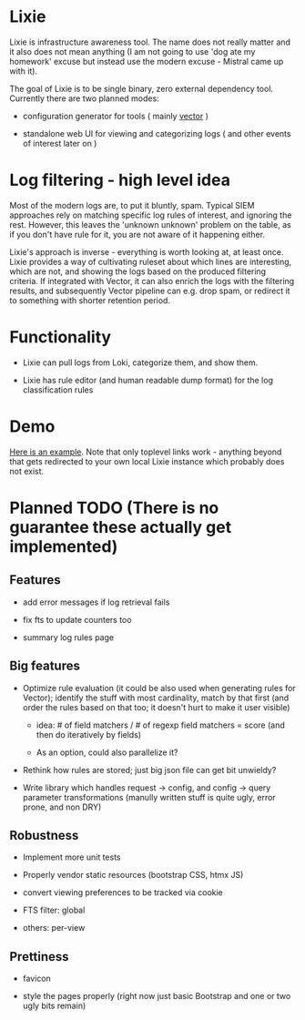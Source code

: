 # Lixie  #

Lixie is infrastructure awareness tool. The name does not really matter and
it also does not mean anything (I am not going to use 'dog ate my homework'
excuse but instead use the modern excuse - Mistral came up with it).

The goal of Lixie is to be single binary, zero external dependency
tool. Currently there are two planned modes:

- configuration generator for tools ( mainly [vector](https://vector.dev) )

- standalone web UI for viewing and categorizing logs ( and other events of
  interest later on )

# Log filtering - high level idea

Most of the modern logs are, to put it bluntly, spam. Typical SIEM
approaches rely on matching specific log rules of interest, and ignoring
the rest. However, this leaves the 'unknown unknown' problem on the table,
as if you don't have rule for it, you are not aware of it happening either.

Lixie's approach is inverse - everything is worth looking at, at least
once. Lixie provides a way of cultivating ruleset about which lines are
interesting, which are not, and showing the logs based on the produced
filtering criteria. If integrated with Vector, it can also enrich the logs
with the filtering results, and subsequently Vector pipeline can e.g. drop
spam, or redirect it to something with shorter retention period.

# Functionality

- Lixie can pull logs from Loki, categorize them, and show them.

- Lixie has rule editor (and human readable dump format) for the log
  classification rules

# Demo

[Here is an example](http://www.iki.fi/fingon/lixie/). Note that only
toplevel links work - anything beyond that gets redirected to your own
local Lixie instance which probably does not exist.

# Planned TODO (There is no guarantee these actually get implemented)

## Features

- add error messages if log retrieval fails

- fix fts to update counters too

- summary log rules page

## Big features

- Optimize rule evaluation (it could be also used when generating rules for
  Vector); identify the stuff with most cardinality, match by that first
  (and order the rules based on that too; it doesn't hurt to make it user
  visible)

    - idea: # of field matchers / # of regexp field matchers = score (and
      then do iteratively by fields)

    - As an option, could also parallelize it?

- Rethink how rules are stored; just big json file can get bit unwieldy?

- Write library which handles request -> config, and config -> query
  parameter transformations (manully written stuff is quite ugly, error
  prone, and non DRY)

## Robustness

- Implement more unit tests

- Properly vendor static resources (bootstrap CSS, htmx JS)

- convert viewing preferences to be tracked via cookie
 - FTS filter: global
 - others: per-view

## Prettiness

- favicon

- style the pages properly (right now just basic Bootstrap and one or two
  ugly bits remain)
